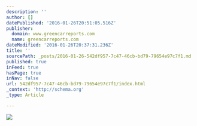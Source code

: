 ```yaml
---
description: ''
author: []
datePublished: '2016-01-26T20:51:05.516Z'
publisher:
  domain: www.greencarreports.com
  name: greencarreports.com
dateModified: '2016-01-26T20:37:31.236Z'
title: ''
sourcePath: _posts/2016-01-26-542df957-7c47-46cb-bd79-79654e97c7f1.md
published: true
inFeed: true
hasPage: true
inNav: false
url: 542df957-7c47-46cb-bd79-79654e97c7f1/index.html
_context: 'http://schema.org'
_type: Article

---
```

![](http://images.hgmsites.net/med/chevrolet_100541562_m.jpg)